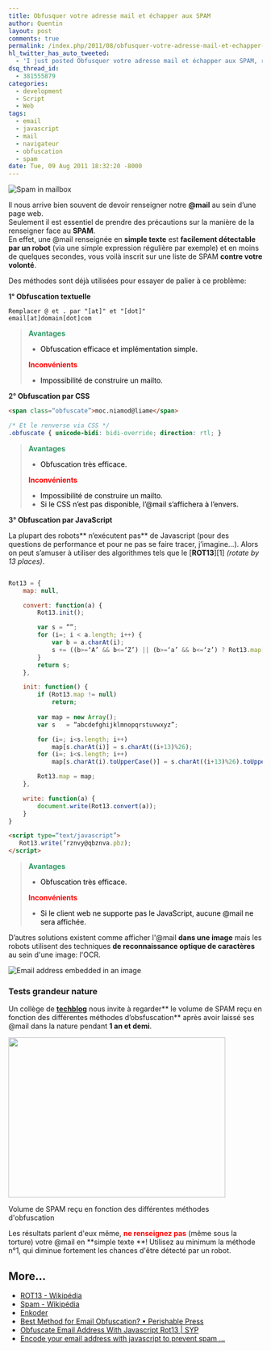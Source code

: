 ```yaml
---
title: Obfusquer votre adresse mail et échapper aux SPAM
author: Quentin
layout: post
comments: true
permalink: /index.php/2011/08/obfusquer-votre-adresse-mail-et-echapper-aux-spam/
hl_twitter_has_auto_tweeted:
  - 'I just posted Obfusquer votre adresse mail et échapper aux SPAM, read it here: http://blog.quent.in/?p=134'
dsq_thread_id:
  - 381555879
categories:
  - development
  - Script
  - Web
tags:
  - email
  - javascript
  - mail
  - navigateur
  - obfuscation
  - spam
date: Tue, 09 Aug 2011 18:32:20 -8000
---
```

![Spam in mailbox](/assets/wp-content/uploads/2011/08/spam-300x199.jpg)

Il nous arrive bien souvent de devoir renseigner notre **@mail** au sein d&rsquo;une page web.  
Seulement il est essentiel de prendre des précautions sur la manière de la renseigner face au **SPAM**.  
En effet, une @mail renseignée en **simple texte** est **facilement détectable par un robot** (via une simple expression régulière par exemple) et en moins de quelques secondes, vous voilà inscrit sur une liste de SPAM **contre votre volonté**.

Des méthodes sont déjà utilisées pour essayer de palier à ce problème:

**<span style="color: #333333;">1°</span> Obfuscation textuelle**

```plain
Remplacer @ et . par "[at]" et "[dot]"
email[at]domain[dot]com
```

> **<span style="color: #339966;">Avantages</span>**
> 
> *   <span style="color: #339966;"><span style="color: #000000;">Obfuscation efficace et implémentation simple.<br /> </span></span>
> 
> **<span style="color: #ff0000;">Inconvénients</span>**
> 
> *   <span style="color: #ff0000;"><span style="color: #000000;">Impossibilité de construire un mailto.</span></span>

**<span style="color: #333333;">2°</span> Obfuscation par CSS**

```html
<span class=“obfuscate”>moc.niamod@liame</span>
```
```css
/* Et le renverse via CSS */
.obfuscate { unicode-bidi: bidi-override; direction: rtl; }
```

> **<span style="color: #339966;">Avantages</span>**
> 
> *   <span style="color: #000000;">Obfuscation très efficace.</span>
> 
> **<span style="color: #ff0000;">Inconvénients</span>**
> 
> *   <span style="color: #000000;">Impossibilité de construire un mailto.</span>
> *   <span style="color: #000000;">Si le CSS n&rsquo;est pas disponible, l&rsquo;@mail s&rsquo;affichera à l&rsquo;envers.<br /> </span>

**<span style="color: #333333;">3°</span> Obfuscation par JavaScript**

La plupart des robots** n&rsquo;exécutent pas** de Javascript (pour des questions de performance et pour ne pas se faire tracer, j&rsquo;imagine&#8230;). Alors on peut s&rsquo;amuser à utiliser des algorithmes tels que le [**ROT13**][1] *(rotate by 13 places)*.

```javascript

Rot13 = {
    map: null,

    convert: function(a) {
        Rot13.init();

        var s = ””;
        for (i=; i < a.length; i++) {
            var b = a.charAt(i);
            s += ((b>=‘A’ && b<=‘Z’) || (b>=‘a’ && b<=‘z’) ? Rot13.map[b] : b);
        }
        return s;
    },

    init: function() {
        if (Rot13.map != null)
            return;
              
        var map = new Array();
        var s   = “abcdefghijklmnopqrstuvwxyz”;

        for (i=; i<s.length; i++)
            map[s.charAt(i)] = s.charAt((i+13)%26);
        for (i=; i<s.length; i++)
            map[s.charAt(i).toUpperCase()] = s.charAt((i+13)%26).toUpperCase();

        Rot13.map = map;
    },

    write: function(a) {
        document.write(Rot13.convert(a));
    }
}

```
```html
<script type=“text/javascript”>
   Rot13.write(’rznvy@qbznva.pbz);
</script>
```

> <span style="color: #339966;"><strong>Avantages</strong></span>
> 
> *   <span style="color: #000000;">Obfuscation très efficace.</span>
> 
> <span style="color: #ff0000;"><strong>Inconvénients</strong></span>
> 
> *   <span style="color: #000000;">Si le client web ne supporte pas le JavaScript, aucune @mail ne sera affichée.</span>

D&rsquo;autres solutions existent comme afficher l'@mail **dans une image** mais les robots utilisent des techniques **de reconnaissance optique de caractères** au sein d'une image: l'OCR.

![Email address embedded in an image](/assets/wp-content/uploads/2011/08/mail.png)

### Tests grandeur nature

Un collège de **<a href="http://techblog.tilllate.com/2008/07/20/ten-methods-to-obfuscate-e-mail-addresses-compared/" target="_blank">techblog</a>** nous invite à regarder** le volume de SPAM reçu en fonction des différentes méthodes d&rsquo;obsfuscation** après avoir laissé ses @mail dans la nature pendant **1 an et demi**.

<div style="width: 440px" class="wp-caption aligncenter">
  <img title="Méthodes d'obfuscation" src="http://techblog.tilllate.com/wp-content/uploads/2008/07/obfuscation_methods.png" alt="" width="430" height="317" /><p class="wp-caption-text">
    Volume de SPAM reçu en fonction des différentes méthodes d'obfuscation
  </p>
</div>

Les résultats parlent d'eux même, **<span style="color: #ff0000;">ne renseignez pas</span>** (même sous la torture) votre @mail en **simple texte **! Utilisez au minimum la méthode n°1, qui diminue fortement les chances d'être détecté par un robot.

## More...

*   <a href="http://fr.wikipedia.org/wiki/ROT13" title="ROT13 - Wikipédia" rel="nofollow">ROT13 - Wikipédia</a>
*   <a href="http://fr.wikipedia.org/wiki/Spam" title="Spam - Wikipédia" rel="nofollow">Spam - Wikipédia</a>
*   <a href="http://hivelogic.com/enkoder/" title="Enkoder" rel="nofollow">Enkoder</a>
*   <a href="http://perishablepress.com/press/2010/08/01/best-method-for-email-obfuscation/" title="Best Method for Email Obfuscation? • Perishable Press" rel="nofollow">Best Method for Email Obfuscation? • Perishable Press</a>
*   <a href="http://scott.yang.id.au/2003/06/obfuscate-email-address-with-javascript-rot13/" title="Obfuscate Email Address With Javascript Rot13 | SYP" rel="nofollow">Obfuscate Email Address With Javascript Rot13 | SYP</a>
*   <a href="http://www.mailtoencoder.com/" title="Encode your email address with javascript to prevent spam ..." rel="nofollow">Encode your email address with javascript to prevent spam ...</a>